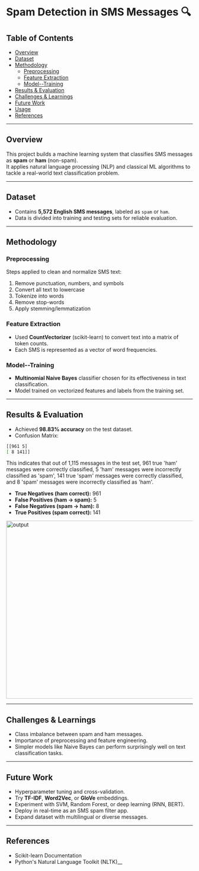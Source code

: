 # Spam Detection in SMS Messages 🔍

## Table of Contents
- [Overview](#overview)  
- [Dataset](#dataset)  
- [Methodology](#methodology)  
  - [Preprocessing](#preprocessing)  
  - [Feature Extraction](#feature-extraction)  
  - [Model--Training](#model--training)  
- [Results & Evaluation](#results--evaluation)  
- [Challenges & Learnings](#challenges--learnings)  
- [Future Work](#future-work)  
- [Usage](#usage)  
- [References](#references)  

---

## Overview
This project builds a machine learning system that classifies SMS messages as **spam** or **ham** (non-spam).  
It applies natural language processing (NLP) and classical ML algorithms to tackle a real-world text classification problem.

---

## Dataset
- Contains **5,572 English SMS messages**, labeled as `spam` or `ham`.  
- Data is divided into training and testing sets for reliable evaluation.  

---

## Methodology

### Preprocessing
Steps applied to clean and normalize SMS text:
1. Remove punctuation, numbers, and symbols  
2. Convert all text to lowercase  
3. Tokenize into words  
4. Remove stop-words  
5. Apply stemming/lemmatization  

### Feature Extraction
- Used **CountVectorizer** (scikit-learn) to convert text into a matrix of token counts.  
- Each SMS is represented as a vector of word frequencies.  

### Model--Training
- **Multinomial Naive Bayes** classifier chosen for its effectiveness in text classification.  
- Model trained on vectorized features and labels from the training set.  

---

## Results & Evaluation
- Achieved **98.83% accuracy** on the test dataset.  
- Confusion Matrix:

```sh
[[961 5]
[ 8 141]]
```

This indicates that out of 1,115 messages in the test set, 961 true 'ham' messages were correctly classified,
5 'ham' messages were incorrectly classified as 'spam', 141 true 'spam' messages were correctly classified, and 8 'spam' messages were incorrectly classified as 'ham'.

- **True Negatives (ham correct):** 961  
- **False Positives (ham → spam):** 5  
- **False Negatives (spam → ham):** 8  
- **True Positives (spam correct):** 141  

 <img width="580" height="479" alt="output" src="https://github.com/user-attachments/assets/a7a41a96-ec4d-4256-95f5-68fd6bb99a99" />


---

## Challenges & Learnings
- Class imbalance between spam and ham messages.  
- Importance of preprocessing and feature engineering.  
- Simpler models like Naive Bayes can perform surprisingly well on text classification tasks.  

---

## Future Work
- Hyperparameter tuning and cross-validation.  
- Try **TF-IDF**, **Word2Vec**, or **GloVe** embeddings.  
- Experiment with SVM, Random Forest, or deep learning (RNN, BERT).  
- Deploy in real-time as an SMS spam filter app.  
- Expand dataset with multilingual or diverse messages.  

---

## References 
- Scikit-learn Documentation
- Python's Natural Language Toolkit (NLTK)__ 
